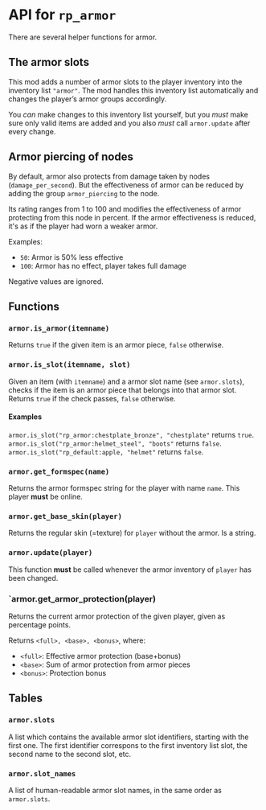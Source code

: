 # API for `rp_armor`

There are several helper functions for armor.

## The armor slots

This mod adds a number of armor slots to the player inventory into
the inventory list `"armor"`. The mod handles this inventory list
automatically and changes the player’s armor groups accordingly.

You *can* make changes to this inventory list yourself, but you
*must* make sure only valid items are added and you also *must*
call `armor.update` after every change.

## Armor piercing of nodes

By default, armor also protects from damage taken by nodes
(`damage_per_second`).
But the effectiveness of armor can be reduced by adding the
group `armor_piercing` to the node.

Its rating ranges from 1 to 100 and modifies the effectiveness
of armor protecting from this node in percent. If the armor
effectiveness is reduced, it's as if the player had worn a weaker
armor.

Examples:
* `50`: Armor is 50% less effective
* `100`: Armor has no effect, player takes full damage

Negative values are ignored.

## Functions

### `armor.is_armor(itemname)`

Returns `true` if the given item is an armor piece, `false` otherwise.


### `armor.is_slot(itemname, slot)`

Given an item (with `itemname`) and a armor slot name (see `armor.slots`),
checks if the item is an armor piece that belongs into that armor slot.
Returns `true` if the check passes, `false` otherwise.

#### Examples

`armor.is_slot("rp_armor:chestplate_bronze", "chestplate"` returns `true`.
`armor.is_slot("rp_armor:helmet_steel", "boots"` returns `false`.
`armor.is_slot("rp_default:apple, "helmet"` returns `false`.


### `armor.get_formspec(name)`

Returns the armor formspec string for the player with name `name`.
This player **must** be online.


### `armor.get_base_skin(player)`

Returns the regular skin (=texture) for `player` without the armor. Is a string.


### `armor.update(player)`

This function **must** be called whenever the armor inventory of `player` has been changed.

### `armor.get_armor_protection(player)

Returns the current armor protection of the given player, given as percentage points.

Returns `<full>, <base>, <bonus>`, where:

* `<full>`: Effective armor protection (base+bonus)
* `<base>`: Sum of armor protection from armor pieces
* `<bonus>`: Protection bonus

## Tables

### `armor.slots`

A list which contains the available armor slot identifiers, starting with the first one.
The first identifier correspons to the first inventory list slot, the second name to the
second slot, etc.

### `armor.slot_names`

A list of human-readable armor slot names, in the same order as `armor.slots`.
